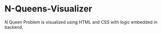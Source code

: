 # N-Queens-Visualizer
N Queen Problem is visualized using HTML and CSS with logic embedded in backend.
